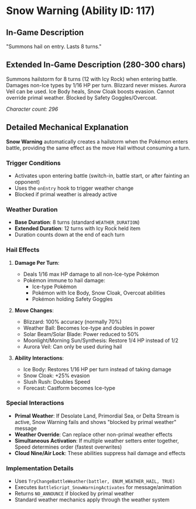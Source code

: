 # Snow Warning (Ability ID: 117)

## In-Game Description
"Summons hail on entry. Lasts 8 turns."

## Extended In-Game Description (280-300 chars)
Summons hailstorm for 8 turns (12 with Icy Rock) when entering battle. Damages non-Ice types by 1/16 HP per turn. Blizzard never misses. Aurora Veil can be used. Ice Body heals, Snow Cloak boosts evasion. Cannot override primal weather. Blocked by Safety Goggles/Overcoat.

*Character count: 296*

## Detailed Mechanical Explanation
**Snow Warning** automatically creates a hailstorm when the Pokémon enters battle, providing the same effect as the move Hail without consuming a turn.

### Trigger Conditions
- Activates upon entering battle (switch-in, battle start, or after fainting an opponent)
- Uses the `onEntry` hook to trigger weather change
- Blocked if primal weather is already active

### Weather Duration
- **Base Duration**: 8 turns (standard `WEATHER_DURATION`)
- **Extended Duration**: 12 turns with Icy Rock held item
- Duration counts down at the end of each turn

### Hail Effects
1. **Damage Per Turn**:
   - Deals 1/16 max HP damage to all non-Ice-type Pokémon
   - Pokémon immune to hail damage:
     - Ice-type Pokémon
     - Pokémon with Ice Body, Snow Cloak, Overcoat abilities
     - Pokémon holding Safety Goggles

2. **Move Changes**:
   - Blizzard: 100% accuracy (normally 70%)
   - Weather Ball: Becomes Ice-type and doubles in power
   - Solar Beam/Solar Blade: Power reduced to 50%
   - Moonlight/Morning Sun/Synthesis: Restore 1/4 HP instead of 1/2
   - Aurora Veil: Can only be used during hail

3. **Ability Interactions**:
   - Ice Body: Restores 1/16 HP per turn instead of taking damage
   - Snow Cloak: +25% evasion
   - Slush Rush: Doubles Speed
   - Forecast: Castform becomes Ice-type

### Special Interactions
- **Primal Weather**: If Desolate Land, Primordial Sea, or Delta Stream is active, Snow Warning fails and shows "blocked by primal weather" message
- **Weather Override**: Can replace other non-primal weather effects
- **Simultaneous Activation**: If multiple weather setters enter together, Speed determines order (fastest overwrites)
- **Cloud Nine/Air Lock**: These abilities suppress hail damage and effects

### Implementation Details
- Uses `TryChangeBattleWeather(battler, ENUM_WEATHER_HAIL, TRUE)`
- Executes `BattleScript_SnowWarningActivates` for message/animation
- Returns `NO_ANNOUNCE` if blocked by primal weather
- Standard weather mechanics apply through the weather system